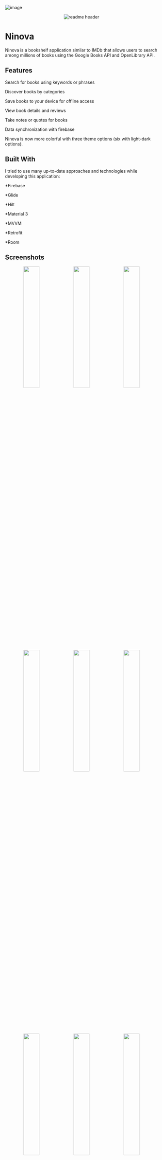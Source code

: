 ![image](https://github.com/armutyus/ninova/assets/95186747/561c01d3-a13b-48a2-8a49-8441d08131ec)<p align="center">
  <img src="https://lh3.googleusercontent.com/M9iR9p8ZS_8GS2GMD5QK--_LvCaJ8Oplk0g9XMHN78Uf5eCw0pdAV6KSw0dO5RW9MJk" alt="readme header"/>
</p>

# Ninova
Ninova is a bookshelf application similar to IMDb that allows users to search among millions of books using the Google Books API and OpenLibrary API.

## Features
Search for books using keywords or phrases

Discover books by categories

Save books to your device for offline access

View book details and reviews

Take notes or quotes for books

Data synchronization with firebase

Ninova is now more colorful with three theme options (six with light-dark options).

## Built With

I tried to use many up-to-date approaches and technologies while developing this application:

*Firebase

*Glide

*Hilt

*Material 3

*MVVM

*Retrofit

*Room

## Screenshots

<p align="center" width="100%">
    <img width="32%" src="https://play-lh.googleusercontent.com/wO51yqgtQWsq_b-tjbDVssdZhWsAvtQVM5j7SvhPPazNrr5p_egihsK1e9_1sFXRJQ=w5120-h2880-rw">
    <img width="32%" src="https://play-lh.googleusercontent.com/RycVbpkFUwnnERhMSVI-6aNdE3Q_me7aw23pEcsy4CfrMqZLTTzQNS7D8LxzoYs3aCk=w5120-h2880-rw">
    <img width="32%" src="https://play-lh.googleusercontent.com/hZQSa2mUJfbmQUVcoLB16T-kwG0ZBPt20cmTWe3ycH9Ti-s37t0NVkkHUwNJaa637w=w5120-h2880-rw">
</p>

<p align="center" width="100%">
    <img width="32%" src="https://play-lh.googleusercontent.com/cD_7ngp3NzwhjBJ9nKbiuuR-3X-kBeZjclvR_geqvhuZbTMW4Yy2gQ2ygDFuywZHFipB=w5120-h2880-rw">
    <img width="32%" src="https://play-lh.googleusercontent.com/88vopCKzYBZjT0faLTujxc8VunQpkaaCqV8JOc-r9YfT5HyYhuhCS5xkqRJr6enzoT0=w5120-h2880-rw">
    <img width="32%" src="https://play-lh.googleusercontent.com/gNsfigQmDdh-nDV5_cGYtgZfSyth5gIVKyX1cZHMyrdU-33jpuio4d7iAq1NnKrDrpf6=w5120-h2880-rw">
</p>

<p align="center" width="100%">
    <img width="32%" src="https://play-lh.googleusercontent.com/NfEpG0-Msj0CR-mx2BcxgbBmOM2vmXSuuJV11O3FzqoQaTAIGpzmtVPfC6dbgEdO1ao=w5120-h2880-rw">
    <img width="32%" src="https://play-lh.googleusercontent.com/m-fcxKEt8MRXRY7mH4g-uFGlYt5FKSEJ3L8j0joclCkzARKfd_yatyIc4o-OWAW4bw=w5120-h2880-rw">
    <img width="32%" src="https://play-lh.googleusercontent.com/mdDr-Hwf9IkWD6LedO9sJwLv2N44kafJ8e8B151tzXQKYS4fBrkAbrsNo3QyjUtKOQ=w5120-h2880-rw">
</p>

## Credits

*[Firebase](https://firebase.google.com/)
*[Glide](https://github.com/bumptech/glide)
*[Google Books API](https://developers.google.com/books)
*[Link Builder](https://github.com/klinker24/Android-TextView-LinkBuilder)
*[Lottie](https://lottiefiles.com/)
*[Retrofit](https://square.github.io/retrofit/)
